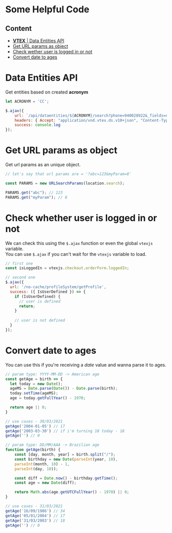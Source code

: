 # Some Helpful Code

## Content
  - [**VTEX** | Data Entities API](#data-entities-api)
  - [Get URL params as object](#get-url-params-as-object)
  - [Check wether user is logged in or not](#check-wether-user-is-logged-in-or-not)
  - [Convert date to ages](#convert-date-to-ages)

# Data Entities API
Get entities based on created **acronym**

```js
let ACRONYM = 'CC';

$.ajax({
    url: `/api/dataentities/${ACRONYM}/search?phone=940028922&_fields=name,mail`,
    headers: { Accept: "application/vnd.vtex.ds.v10+json", "Content-Type": "application/json" },
    success: console.log
});
```

# Get URL params as object
Get url params as an unique object.

```js
// let's say that url params are = '?abc=123&myParam=8'

const PARAMS = new URLSearchParams(location.search);

PARAMS.get("abc"); // 123
PARAMS.get("myParam"); // 8
```

# Check whether user is logged in or not

We can check this using the `$.ajax` function or even the global `vtexjs` variable. <br />
You can use `$.ajax` if you can't wait for the `vtexjs` variable to load.

```js
// first one
const isLoggedIn = vtexjs.checkout.orderForm.loggedIn;
```

```js
// second one
$.ajax({
  url: '/no-cache/profileSystem/getProfile',
  success: ({ IsUserDefined }) => {
    if (IsUserDefined) {
      // user is defined
      return;
    }
    
    // user is not defined
  }
});
```

# Convert date to ages

You can use this if you're receiving a _date_ value and wanna parse it to ages.

```js
// param type: YYYY-MM-DD -> American age
const getAge = birth => {
  let today = new Date();
  ageMS = Date.parse(Date()) - Date.parse(birth);
  today.setTime(ageMS);
  age = today.getFullYear() - 1970;

  return age || 0;
}

// use cases - 30/03/2021
getAge('2004-01-05') // 17
getAge('2003-03-30') // if i'm turning 18 today - 18
getAge('') // 0
```

```js
// param type: DD/MM/AAA -> Brazilian age
function getAge(birth) {
    const [day, month, year] = birth.split("/");
    const birthday = new Date(parseInt(year, 10),
    parseInt(month, 10) - 1,
    parseInt(day, 10));

    const diff = Date.now() - birthday.getTime();
    const age = new Date(diff);

    return Math.abs(age.getUTCFullYear() - 1970) || 0;
}

// use cases - 31/03/2021
getAge('16/09/1986') // 34
getAge('05/01/2004') // 17
getAge('31/03/2003') // 18
getAge('') // 0
```

